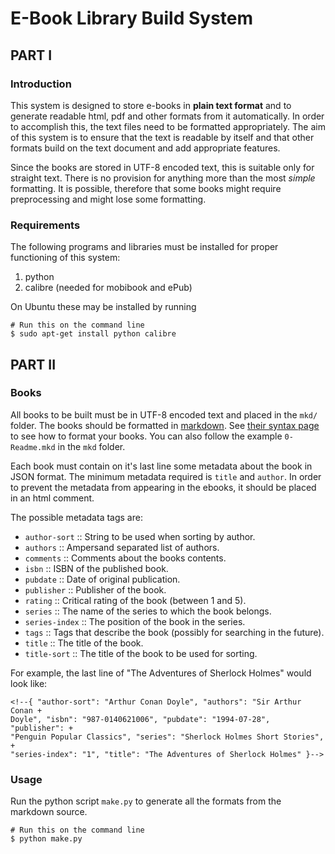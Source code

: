# E-Book Library Build System #

## PART I ##

### Introduction ###

This system is designed to store e-books in **plain text format** and to
generate readable html, pdf and other formats from it automatically. In
order to accomplish this, the text files need to be formatted appropriately.
The aim of this system is to ensure that the text is readable by itself and
that other formats build on the text document and add appropriate features.

Since the books are stored in UTF-8 encoded text, this is suitable only for
straight text. There is no provision for anything more than the most *simple*
formatting. It is possible, therefore that some books might require
preprocessing and might lose some formatting.

### Requirements ###

The following programs and libraries must be installed for proper
functioning of this system:

 1. python
 2. calibre (needed for mobibook and ePub)

On Ubuntu these may be installed by running

    # Run this on the command line
    $ sudo apt-get install python calibre

## PART II ##

### Books ###

All books to be built must be in UTF-8 encoded text and placed in the `mkd/`
folder. The books should be formatted in
[markdown](http://daringfireball.net/projects/markdown/).
See [their syntax page](http://daringfireball.net/projects/markdown/syntax)
to see how to format your books. You can also follow the example `0-Readme.mkd`
in the `mkd` folder.

Each book must contain on it's last line some metadata about the book in JSON
format. The minimum metadata required is `title` and `author`. In order to
prevent the metadata from appearing in the ebooks, it should be placed in an
html comment.

The possible metadata tags are:

 * `author-sort` :: String to be used when sorting by author.
 * `authors` :: Ampersand separated list of authors.
 * `comments` :: Comments about the books contents.
 * `isbn` :: ISBN of the published book.
 * `pubdate` :: Date of original publication.
 * `publisher` :: Publisher of the book.
 * `rating` :: Critical rating of the book (between 1 and 5).
 * `series` :: The name of the series to which the book belongs.
 * `series-index` :: The position of the book in the series.
 * `tags` :: Tags that describe the book (possibly for searching in the future).
 * `title` :: The title of the book.
 * `title-sort` :: The title of the book to be used for sorting.

For example, the last line of "The Adventures of Sherlock Holmes" would look
like:

    <!--{ "author-sort": "Arthur Conan Doyle", "authors": "Sir Arthur Conan +
    Doyle", "isbn": "987-0140621006", "pubdate": "1994-07-28", "publisher": +
    "Penguin Popular Classics", "series": "Sherlock Holmes Short Stories",  +
    "series-index": "1", "title": "The Adventures of Sherlock Holmes" }-->

### Usage ###

Run the python script `make.py` to generate all the formats from the markdown source.

    # Run this on the command line
    $ python make.py

<!--{ "authors": "Srikanth Agaram", "comments": "Manual for the e-book build system used to generate this ebook.", "title": "E-Book Library Build System" }-->

